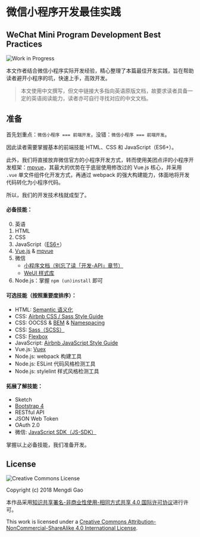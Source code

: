 # 微信小程序开发最佳实践

## WeChat Mini Program Development Best Practices

![Work in Progress](https://img.shields.io/badge/%E5%BD%93%E5%89%8D%E7%8A%B6%E6%80%81-%E5%AE%8C%E5%96%84%E4%B8%AD-red.svg)

本文作者结合微信小程序实际开发经验，精心整理了本篇最佳开发实践，旨在帮助读者避开小程序的坑，快速上手，高效开发。

> 本文使用中文撰写，但文中链接大多指向英语原版文档，故要求读者具备一定的英语阅读能力，读者亦可自行寻找对应的中文文档。

## 准备

首先划重点：`微信小程序 === 前端开发`，没错：`微信小程序 === 前端开发`。

因此读者需要掌握基本的前端技能 HTML、CSS 和 JavaScript（ES6+）。

此外，我们将直接放弃微信官方的小程序开发方式，转而使用美团点评的小程序开发框架：[mpvue](https://github.com/Meituan-Dianping/mpvue)，其最大的优势在于底层使用修改过的 Vue.js 核心，并采用 `.vue` 单文件组件化开发方式，再通过 webpack 的强大构建能力，体面地将开发代码转化为小程序代码。

<!-- Vue.js 的数据双向绑定、组件化等特性将极大提高开发效率。 -->

所以，我们的开发技术栈就成型了。

#### 必备技能：

0. 英语
1. HTML
2. CSS
3. JavaScript（[ES6+](https://github.com/lukehoban/es6features)）
4. [Vue.js](https://vuejs.org/v2/guide/) & [mpvue](http://mpvue.com/)
5. 微信
    * [小程序文档（别忘了读「开发-API」章节）](https://developers.weixin.qq.com/miniprogram/introduction/index.html)
    * [WeUI 样式库](https://github.com/Tencent/weui-wxss/)
6. Node.js：掌握 `npm (un)install` 即可

#### 可选技能（按照重要度排序）：

* HTML: [Semantic 语义化](https://en.wikipedia.org/wiki/Semantic_HTML)
* CSS: [Airbnb CSS / Sass Style Guide](https://github.com/airbnb/css)
* CSS: OOCSS & [BEM](http://getbem.com/introduction/) & [Namespacing](https://www.smashingmagazine.com/2016/06/battling-bem-extended-edition-common-problems-and-how-to-avoid-them/#2-should-i-be-namespacing)
* CSS: [Sass（SCSS）](https://sass-lang.com/guide)
* CSS: [Flexbox](https://css-tricks.com/snippets/css/a-guide-to-flexbox/)
* JavaScript: [Airbnb JavaScript Style Guide](https://github.com/airbnb/javascript)
* Vue.js: [Vuex](https://vuex.vuejs.org/en/)
* Node.js: webpack 构建工具
* Node.js: ESLint 代码风格检测工具
* Node.js: stylelint 样式风格检测工具

#### 拓展了解技能：

* Sketch
* [Bootstrap 4](https://getbootstrap.com/)
* RESTful API
* JSON Web Token
* OAuth 2.0
* 微信: [JavaScript SDK（JS-SDK）](https://mp.weixin.qq.com/wiki?t=resource/res_main&id=mp1421141115)

掌握以上必备技能，我们准备开发。

## License

![Creative Commons License](https://i.creativecommons.org/l/by-nc-sa/4.0/80x15.png)

Copyright (c) 2018 Mengdi Gao

本作品采用[知识共享署名-非商业性使用-相同方式共享 4.0 国际许可协议](https://creativecommons.org/licenses/by-nc-sa/4.0/deed.zh)进行许可。

This work is licensed under a [Creative Commons Attribution-NonCommercial-ShareAlike 4.0 International License](https://creativecommons.org/licenses/by-nc-sa/4.0/).

